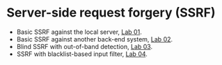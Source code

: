 # Server-side request forgery (SSRF)

- Basic SSRF against the local server, [Lab 01](./Lab%2001/README.md).
- Basic SSRF against another back-end system, [Lab 02](./Lab%2002/README.md).
- Blind SSRF with out-of-band detection, [Lab 03](./Lab%2003/README.md).
- SSRF with blacklist-based input filter, [Lab 04](./Lab%2004/README.md).
